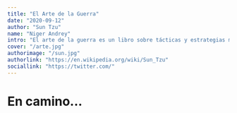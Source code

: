 ```yaml
---
title: "El Arte de la Guerra"
date: "2020-09-12"
author: "Sun Tzu"
name: "Niger Andrey"
intro: "El arte de la guerra es un libro sobre tácticas y estrategias militares, escrito por Sun Tzu, un famoso estratega militar chino."
cover: "/arte.jpg"
authorimage: "/sun.jpg"
authorlink: "https://en.wikipedia.org/wiki/Sun_Tzu"
sociallink: "https://twitter.com/"
---
```


# En camino...
